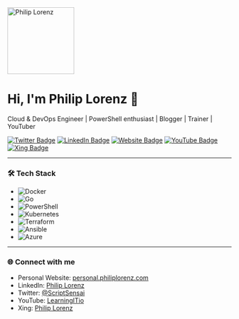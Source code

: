 <img src="https://pbs.twimg.com/profile_images/1797303498830131201/1UHMxX6M_400x400.jpg" alt="Philip Lorenz" width="150" height="150" />

# Hi, I'm Philip Lorenz 👋

Cloud & DevOps Engineer | PowerShell enthusiast | Blogger | Trainer | YouTuber

[![Twitter Badge](https://img.shields.io/badge/-@ScriptSensai-1DA1F2?style=flat-square&logo=twitter&logoColor=white&link=https://x.com/ScriptSensai)](https://x.com/ScriptSensai)
[![LinkedIn Badge](https://img.shields.io/badge/-Philip_Lorenz-blue?style=flat-square&logo=Linkedin&logoColor=white&link=https://www.linkedin.com/in/philip-lorenz-a8942a1aa/)](https://www.linkedin.com/in/philip-lorenz-a8942a1aa/)
[![Website Badge](https://img.shields.io/badge/-personal.philiplorenz.com-47CCCC?style=flat-square&logo=Google-Chrome&logoColor=white&link=https://personal.philiplorenz.com/)](https://personal.philiplorenz.com/)
[![YouTube Badge](https://img.shields.io/badge/-LearningITio-c4302b?style=flat-square&logo=youtube&logoColor=white&link=https://www.youtube.com/@LearningITio)](https://www.youtube.com/@LearningITio)
[![Xing Badge](https://img.shields.io/badge/-Philip_Lorenz-006567?style=flat-square&logo=xing&logoColor=white&link=https://www.xing.com/profile/Philip_Lorenz7)](https://www.xing.com/profile/Philip_Lorenz7)

---

### 🛠 Tech Stack

- ![Docker](https://img.shields.io/badge/-Docker-2496ED?style=flat-square&logo=docker&logoColor=white)
- ![Go](https://img.shields.io/badge/-Go-00ADD8?style=flat-square&logo=go&logoColor=white)
- ![PowerShell](https://img.shields.io/badge/-PowerShell-5391FE?style=flat-square&logo=powershell&logoColor=white)
- ![Kubernetes](https://img.shields.io/badge/-Kubernetes-326CE5?style=flat-square&logo=kubernetes&logoColor=white)
- ![Terraform](https://img.shields.io/badge/-Terraform-623CE4?style=flat-square&logo=terraform&logoColor=white)
- ![Ansible](https://img.shields.io/badge/-Ansible-EE0000?style=flat-square&logo=ansible&logoColor=white)
- ![Azure](https://img.shields.io/badge/-Azure-0078D4?style=flat-square&logo=microsoft-azure&logoColor=white)

---

### 🌐 Connect with me

- Personal Website: [personal.philiplorenz.com](https://personal.philiplorenz.com/)
- LinkedIn: [Philip Lorenz](https://www.linkedin.com/in/philip-lorenz-a8942a1aa/)
- Twitter: [@ScriptSensai](https://x.com/ScriptSensai)
- YouTube: [LearningITio](https://www.youtube.com/@LearningITio)
- Xing: [Philip Lorenz](https://www.xing.com/profile/Philip_Lorenz7)
